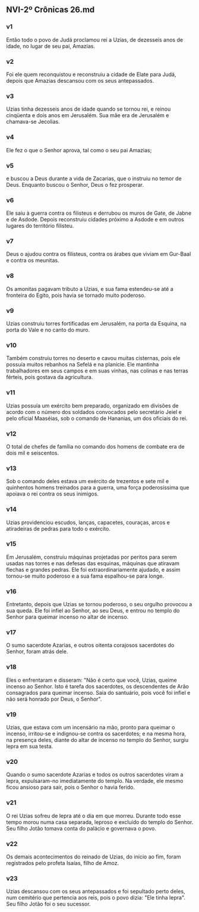 ## NVI-2º Crônicas 26.md
### v1
 Então todo o povo de Judá proclamou rei a Uzias, de dezesseis anos de idade, no lugar de seu pai, Amazias.
### v2
 Foi ele quem reconquistou e reconstruiu a cidade de Elate para Judá, depois que Amazias descansou com os seus antepassados.
### v3
 Uzias tinha dezesseis anos de idade quando se tornou rei, e reinou cinqüenta e dois anos em Jerusalém. Sua mãe era de Jerusalém e chamava-se Jecolias.
### v4
 Ele fez o que o Senhor aprova, tal como o seu pai Amazias;
### v5
 e buscou a Deus durante a vida de Zacarias, que o instruiu no temor de Deus. Enquanto buscou o Senhor, Deus o fez prosperar.
### v6
 Ele saiu à guerra contra os filisteus e derrubou os muros de Gate, de Jabne e de Asdode. Depois reconstruiu cidades próximo a Asdode e em outros lugares do território filisteu.
### v7
 Deus o ajudou contra os filisteus, contra os árabes que viviam em Gur-Baal e contra os meunitas.
### v8
 Os amonitas pagavam tributo a Uzias, e sua fama estendeu-se até a fronteira do Egito, pois havia se tornado muito poderoso.
### v9
 Uzias construiu torres fortificadas em Jerusalém, na porta da Esquina, na porta do Vale e no canto do muro.
### v10
 Também construiu torres no deserto e cavou muitas cisternas, pois ele possuía muitos rebanhos na Sefelá e na planície. Ele mantinha trabalhadores em seus campos e em suas vinhas, nas colinas e nas terras férteis, pois gostava da agricultura.
### v11
 Uzias possuía um exército bem preparado, organizado em divisões de acordo com o número dos soldados convocados pelo secretário Jeiel e pelo oficial Maaséias, sob o comando de Hananias, um dos oficiais do rei.
### v12
 O total de chefes de família no comando dos homens de combate era de dois mil e seiscentos.
### v13
 Sob o comando deles estava um exército de trezentos e sete mil e quinhentos homens treinados para a guerra, uma força poderosíssima que apoiava o rei contra os seus inimigos.
### v14
 Uzias providenciou escudos, lanças, capacetes, couraças, arcos e atiradeiras de pedras para todo o exército.
### v15
 Em Jerusalém, construiu máquinas projetadas por peritos para serem usadas nas torres e nas defesas das esquinas, máquinas que atiravam flechas e grandes pedras. Ele foi extraordinariamente ajudado, e assim tornou-se muito poderoso e a sua fama espalhou-se para longe.
### v16
 Entretanto, depois que Uzias se tornou poderoso, o seu orgulho provocou a sua queda. Ele foi infiel ao Senhor, ao seu Deus, e entrou no templo do Senhor para queimar incenso no altar de incenso.
### v17
 O sumo sacerdote Azarias, e outros oitenta corajosos sacerdotes do Senhor, foram atrás dele.
### v18
 Eles o enfrentaram e disseram: "Não é certo que você, Uzias, queime incenso ao Senhor. Isto é tarefa dos sacerdotes, os descendentes de Arão consagrados para queimar incenso. Saia do santuário, pois você foi infiel e não será honrado por Deus, o Senhor".
### v19
 Uzias, que estava com um incensário na mão, pronto para queimar o incenso, irritou-se e indignou-se contra os sacerdotes; e na mesma hora, na presença deles, diante do altar de incenso no templo do Senhor, surgiu lepra em sua testa.
### v20
 Quando o sumo sacerdote Azarias e todos os outros sacerdotes viram a lepra, expulsaram-no imediatamente do templo. Na verdade, ele mesmo ficou ansioso para sair, pois o Senhor o havia ferido.
### v21
 O rei Uzias sofreu de lepra até o dia em que morreu. Durante todo esse tempo morou numa casa separada, leproso e excluído do templo do Senhor. Seu filho Jotão tomava conta do palácio e governava o povo.
### v22
 Os demais acontecimentos do reinado de Uzias, do início ao fim, foram registrados pelo profeta Isaías, filho de Amoz.
### v23
 Uzias descansou com os seus antepassados e foi sepultado perto deles, num cemitério que pertencia aos reis, pois o povo dizia: "Ele tinha lepra". Seu filho Jotão foi o seu sucessor.
